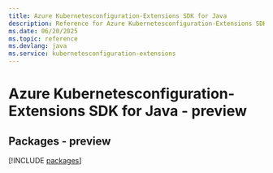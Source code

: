 ```yaml
---
title: Azure Kubernetesconfiguration-Extensions SDK for Java
description: Reference for Azure Kubernetesconfiguration-Extensions SDK for Java
ms.date: 06/20/2025
ms.topic: reference
ms.devlang: java
ms.service: kubernetesconfiguration-extensions
---
```

# Azure Kubernetesconfiguration-Extensions SDK for Java - preview
## Packages - preview
[!INCLUDE [packages](kubernetesconfiguration-extensions-index.md)]